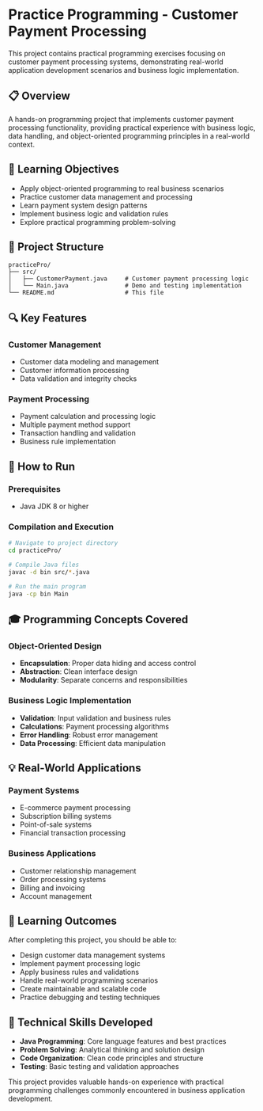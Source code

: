 # Practice Programming - Customer Payment Processing

This project contains practical programming exercises focusing on customer payment processing systems, demonstrating real-world application development scenarios and business logic implementation.

## 📋 Overview

A hands-on programming project that implements customer payment processing functionality, providing practical experience with business logic, data handling, and object-oriented programming principles in a real-world context.

## 🎯 Learning Objectives

- Apply object-oriented programming to real business scenarios
- Practice customer data management and processing
- Learn payment system design patterns
- Implement business logic and validation rules
- Explore practical programming problem-solving

## 📁 Project Structure

```
practicePro/
├── src/
│   ├── CustomerPayment.java     # Customer payment processing logic
│   └── Main.java                # Demo and testing implementation
└── README.md                    # This file
```

## 🔍 Key Features

### Customer Management
- Customer data modeling and management
- Customer information processing
- Data validation and integrity checks

### Payment Processing
- Payment calculation and processing logic
- Multiple payment method support
- Transaction handling and validation
- Business rule implementation

## 🚀 How to Run

### Prerequisites
- Java JDK 8 or higher

### Compilation and Execution
```bash
# Navigate to project directory
cd practicePro/

# Compile Java files
javac -d bin src/*.java

# Run the main program
java -cp bin Main
```

## 🎓 Programming Concepts Covered

### Object-Oriented Design
- **Encapsulation**: Proper data hiding and access control
- **Abstraction**: Clean interface design
- **Modularity**: Separate concerns and responsibilities

### Business Logic Implementation
- **Validation**: Input validation and business rules
- **Calculations**: Payment processing algorithms
- **Error Handling**: Robust error management
- **Data Processing**: Efficient data manipulation

## 💡 Real-World Applications

### Payment Systems
- E-commerce payment processing
- Subscription billing systems
- Point-of-sale systems
- Financial transaction processing

### Business Applications
- Customer relationship management
- Order processing systems
- Billing and invoicing
- Account management

## 🎯 Learning Outcomes

After completing this project, you should be able to:
- Design customer data management systems
- Implement payment processing logic
- Apply business rules and validations
- Handle real-world programming scenarios
- Create maintainable and scalable code
- Practice debugging and testing techniques

## 🔧 Technical Skills Developed

- **Java Programming**: Core language features and best practices
- **Problem Solving**: Analytical thinking and solution design
- **Code Organization**: Clean code principles and structure
- **Testing**: Basic testing and validation approaches

This project provides valuable hands-on experience with practical programming challenges commonly encountered in business application development.
